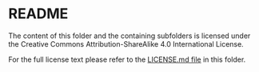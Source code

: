 README
======

The content of this folder and the containing subfolders is licensed under the Creative Commons Attribution-ShareAlike 4.0 International License.

For the full license text please refer to the [LICENSE.md file](LICENSE.md) in this folder.
